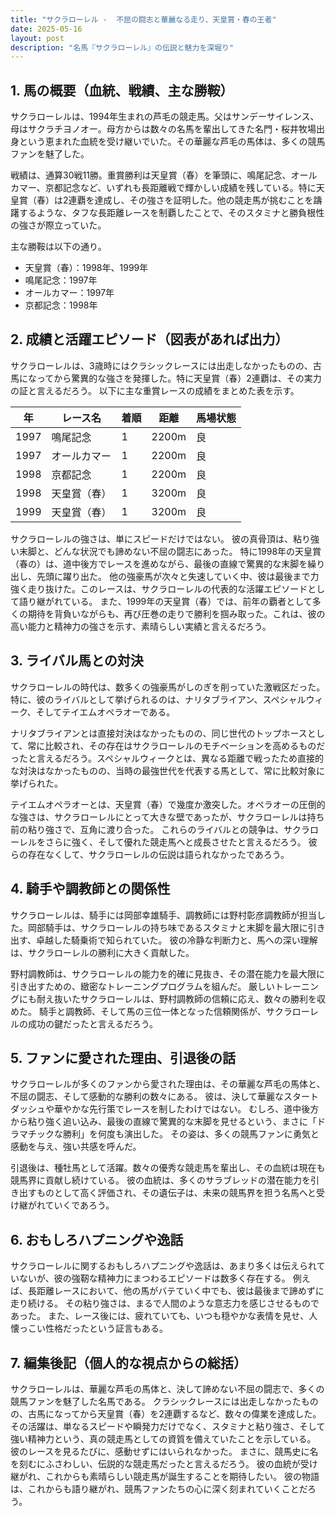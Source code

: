 ```yaml
---
title: "サクラローレル -  不屈の闘志と華麗なる走り、天皇賞・春の王者"
date: 2025-05-16
layout: post
description: "名馬『サクラローレル』の伝説と魅力を深堀り"
---
```


## 1. 馬の概要（血統、戦績、主な勝鞍）

サクラローレルは、1994年生まれの芦毛の競走馬。父はサンデーサイレンス、母はサクラチヨノオー。母方からは数々の名馬を輩出してきた名門・桜井牧場出身という恵まれた血統を受け継いでいた。その華麗な芦毛の馬体は、多くの競馬ファンを魅了した。

戦績は、通算30戦11勝。重賞勝利は天皇賞（春）を筆頭に、鳴尾記念、オールカマー、京都記念など、いずれも長距離戦で輝かしい成績を残している。特に天皇賞（春）は2連覇を達成し、その強さを証明した。他の競走馬が挑むことを躊躇するような、タフな長距離レースを制覇したことで、そのスタミナと勝負根性の強さが際立っていた。

主な勝鞍は以下の通り。

* 天皇賞（春）：1998年、1999年
* 鳴尾記念：1997年
* オールカマー：1997年
* 京都記念：1998年


## 2. 成績と活躍エピソード（図表があれば出力）

サクラローレルは、3歳時にはクラシックレースには出走しなかったものの、古馬になってから驚異的な強さを発揮した。特に天皇賞（春）2連覇は、その実力の証と言えるだろう。  以下に主な重賞レースの成績をまとめた表を示す。

| 年 | レース名          | 着順 | 距離 | 馬場状態 |
|---|-----------------|-----|-----|---------|
| 1997 | 鳴尾記念          | 1   | 2200m| 良      |
| 1997 | オールカマー        | 1   | 2200m| 良      |
| 1998 | 京都記念          | 1   | 2200m| 良      |
| 1998 | 天皇賞（春）      | 1   | 3200m| 良      |
| 1999 | 天皇賞（春）      | 1   | 3200m| 良      |


サクラローレルの強さは、単にスピードだけではない。  彼の真骨頂は、粘り強い末脚と、どんな状況でも諦めない不屈の闘志にあった。  特に1998年の天皇賞（春の）は、道中後方でレースを進めながら、最後の直線で驚異的な末脚を繰り出し、先頭に躍り出た。  他の強豪馬が次々と失速していく中、彼は最後まで力強く走り抜けた。このレースは、サクラローレルの代表的な活躍エピソードとして語り継がれている。  また、1999年の天皇賞（春）では、前年の覇者として多くの期待を背負いながらも、再び圧巻の走りで勝利を掴み取った。これは、彼の高い能力と精神力の強さを示す、素晴らしい実績と言えるだろう。


## 3. ライバル馬との対決

サクラローレルの時代は、数多くの強豪馬がしのぎを削っていた激戦区だった。特に、彼のライバルとして挙げられるのは、ナリタブライアン、スペシャルウィーク、そしてテイエムオペラオーである。

ナリタブライアンとは直接対決はなかったものの、同じ世代のトップホースとして、常に比較され、その存在はサクラローレルのモチベーションを高めるものだったと言えるだろう。スペシャルウィークとは、異なる距離で戦ったため直接的な対決はなかったものの、当時の最強世代を代表する馬として、常に比較対象に挙げられた。

テイエムオペラオーとは、天皇賞（春）で幾度か激突した。オペラオーの圧倒的な強さは、サクラローレルにとって大きな壁であったが、サクラローレルは持ち前の粘り強さで、互角に渡り合った。  これらのライバルとの競争は、サクラローレルをさらに強く、そして優れた競走馬へと成長させたと言えるだろう。  彼らの存在なくして、サクラローレルの伝説は語られなかったであろう。


## 4. 騎手や調教師との関係性

サクラローレルは、騎手には岡部幸雄騎手、調教師には野村彰彦調教師が担当した。岡部騎手は、サクラローレルの持ち味であるスタミナと末脚を最大限に引き出す、卓越した騎乗術で知られていた。  彼の冷静な判断力と、馬への深い理解は、サクラローレルの勝利に大きく貢献した。

野村調教師は、サクラローレルの能力を的確に見抜き、その潜在能力を最大限に引き出すための、緻密なトレーニングプログラムを組んだ。  厳しいトレーニングにも耐え抜いたサクラローレルは、野村調教師の信頼に応え、数々の勝利を収めた。  騎手と調教師、そして馬の三位一体となった信頼関係が、サクラローレルの成功の鍵だったと言えるだろう。


## 5. ファンに愛された理由、引退後の話

サクラローレルが多くのファンから愛された理由は、その華麗な芦毛の馬体と、不屈の闘志、そして感動的な勝利の数々にある。  彼は、決して華麗なスタートダッシュや華やかな先行策でレースを制したわけではない。  むしろ、道中後方から粘り強く追い込み、最後の直線で驚異的な末脚を見せるという、まさに「ドラマチックな勝利」を何度も演出した。  その姿は、多くの競馬ファンに勇気と感動を与え、強い共感を呼んだ。

引退後は、種牡馬として活躍。数々の優秀な競走馬を輩出し、その血統は現在も競馬界に貢献し続けている。  彼の血統は、多くのサラブレッドの潜在能力を引き出すものとして高く評価され、その遺伝子は、未来の競馬界を担う名馬へと受け継がれていくであろう。


## 6. おもしろハプニングや逸話

サクラローレルに関するおもしろハプニングや逸話は、あまり多くは伝えられていないが、彼の強靭な精神力にまつわるエピソードは数多く存在する。  例えば、長距離レースにおいて、他の馬がバテていく中でも、彼は最後まで諦めずに走り続ける。  その粘り強さは、まるで人間のような意志力を感じさせるものであった。  また、レース後には、疲れていても、いつも穏やかな表情を見せ、人懐っこい性格だったという証言もある。


## 7. 編集後記（個人的な視点からの総括）

サクラローレルは、華麗な芦毛の馬体と、決して諦めない不屈の闘志で、多くの競馬ファンを魅了した名馬である。  クラシックレースには出走しなかったものの、古馬になってから天皇賞（春）を2連覇するなど、数々の偉業を達成した。  その活躍は、単なるスピードや瞬発力だけでなく、スタミナと粘り強さ、そして強い精神力という、真の競走馬としての資質を備えていたことを示している。  彼のレースを見るたびに、感動せずにはいられなかった。  まさに、競馬史に名を刻むにふさわしい、伝説的な競走馬だったと言えるだろう。  彼の血統が受け継がれ、これからも素晴らしい競走馬が誕生することを期待したい。  彼の物語は、これからも語り継がれ、競馬ファンたちの心に深く刻まれていくことだろう。

